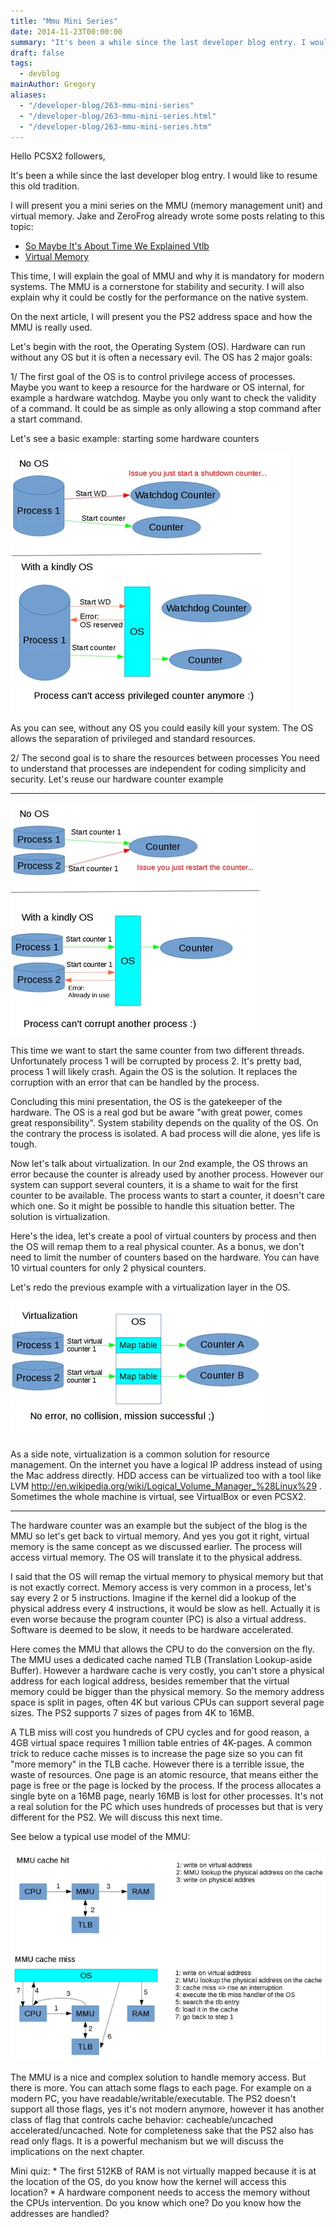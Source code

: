 ```yaml
---
title: "Mmu Mini Series"
date: 2014-11-23T00:00:00
summary: "It's been a while since the last developer blog entry. I would like to resume this old tradition"
draft: false
tags:
  - devblog
mainAuthor: Gregory
aliases:
  - "/developer-blog/263-mmu-mini-series"
  - "/developer-blog/263-mmu-mini-series.html"
  - "/developer-blog/263-mmu-mini-series.htm"
---
```


Hello PCSX2 followers,

It's been a while since the last developer blog entry. I would like to
resume this old tradition.

I will present you a mini series on the MMU (memory management unit) and
virtual memory. Jake and ZeroFrog already wrote some posts relating to
this topic:
- [So Maybe It's About Time We Explained Vtlb](/blog/2009/so-maybe-it-s-about-time-we-explained-vtlb/)
- [Virtual Memory](/blog/2006/virtual-memory/)

This time, I will explain the goal of MMU and why it is mandatory for
modern systems. The MMU is a cornerstone for stability and security. I
will also explain why it could be costly for the performance on the
native system.

On the next article, I will present you the PS2 address space and how
the MMU is really used.

Let's begin with the root, the Operating System (OS). Hardware can run
without any OS but it is often a necessary evil. The OS has 2 major
goals:

1/ The first goal of the OS is to control privilege access of
processes.
Maybe you want to keep a resource for the hardware or OS internal, for
example a hardware watchdog. Maybe you only want to check the validity
of a command. It could be as simple as only allowing a stop command
after a start command.

Let's see a basic example: starting some hardware counters

![](./img/mmu-schematic-1s.webp)

As you can see, without any OS you could easily kill your system. The OS
allows the separation of privileged and standard resources.

2/ The second goal is to share the resources between processes
You need to understand that processes are independent for coding
simplicity and security.
Let's reuse our hardware counter example


------------------------------------------------------------------------

![](./img/mmu-schematic-2s.webp)

This time we want to start the same counter from two different threads.
Unfortunately process 1 will be corrupted by process 2. It's pretty bad,
process 1 will likely crash. Again the OS is the solution. It replaces
the corruption with an error that can be handled by the process.

Concluding this mini presentation, the OS is the gatekeeper of the
hardware. The OS is a real god but be aware "with great power, comes
great responsibility". System stability depends on the quality of the
OS. On the contrary the process is isolated. A bad process will die
alone, yes life is tough.

Now let's talk about virtualization. In our 2nd example, the OS throws
an error because the counter is already used by another process. However
our system can support several counters, it is a shame to wait for the
first counter to be available. The process wants to start a counter, it
doesn't care which one. So it might be possible to handle this situation
better. The solution is virtualization.

Here's the idea, let's create a pool of virtual counters by process and
then the OS will remap them to a real physical counter. As a bonus, we
don't need to limit the number of counters based on the hardware. You
can have 10 virtual counters for only 2 physical counters.

Let's redo the previous example with a virtualization layer in the OS.

![](./img/mmu-schematic-3s.webp)

As a side note, virtualization is a common solution for resource
management. On the internet you have a logical IP address instead of
using the Mac address directly. HDD access can be virtualized too with a
tool like LVM
<http://en.wikipedia.org/wiki/Logical_Volume_Manager_%28Linux%29> .
Sometimes the whole machine is virtual, see VirtualBox or even PCSX2.

------------------------------------------------------------------------


The hardware counter was an example but the subject of the blog is the
MMU so let's get back to virtual memory. And yes you got it right,
virtual memory is the same concept as we discussed earlier. The process
will access virtual memory. The OS will translate it to the physical
address.

I said that the OS will remap the virtual memory to physical memory but
that is not exactly correct. Memory access is very common in a process,
let's say every 2 or 5 instructions. Imagine if the kernel did a lookup
of the physical address every 4 instructions, it would be slow as hell.
Actually it is even worse because the program counter (PC) is also a
virtual address. Software is deemed to be slow, it needs to be hardware
accelerated.

Here comes the MMU that allows the CPU to do the conversion on the fly.
The MMU uses a dedicated cache named TLB (Translation Lookup-aside
Buffer). However a hardware cache is very costly, you can't store a
physical address for each logical address, besides remember that the
virtual memory could be bigger than the physical memory. So the memory
address space is split in pages, often 4K but various CPUs can support
several page sizes. The PS2 supports 7 sizes of pages from 4K to 16MB.

A TLB miss will cost you hundreds of CPU cycles and for good reason, a
4GB virtual space requires 1 million table entries of 4K-pages. A common
trick to reduce cache misses is to increase the page size so you can fit
"more memory" in the TLB cache. However there is a terrible issue, the
waste of resources. One page is an atomic resource, that means either
the page is free or the page is locked by the process. If the process
allocates a single byte on a 16MB page, nearly 16MB is lost for other
processes. It's not a real solution for the PC which uses hundreds of
processes but that is very different for the PS2. We will discuss this
next time.

See below a typical use model of the MMU:

![](./img/mmu-schematic-4s.webp)


The MMU is a nice and complex solution to handle memory access. But
there is more. You can attach some flags to each page. For example on a
modern PC, you have readable/writable/executable. The PS2 doesn't
support all those flags, yes it's not modern anymore, however it has
another class of flag that controls cache behavior: cacheable/uncached
accelerated/uncached. Note for completeness sake that the PS2 also has
read only flags. It is a powerful mechanism but we will discuss the
implications on the next chapter.


Mini quiz:
\* The first 512KB of RAM is not virtually mapped because it is at the
location of the OS, do you know how the kernel will access this
location?
\* A hardware component needs to access the memory without the CPUs
intervention. Do you know which one? Do you know how the addresses are
handled?
